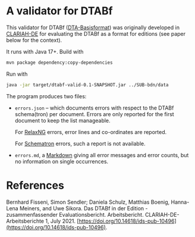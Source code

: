 # A validator for DTABf

This validator for DTABf ([DTA-Basisformat](https://www.deutschestextarchiv.de/doku/basisformat/)) was originally developed in [CLARIAH-DE](https://www.clariah.de/edieren-annotieren) for evaluating the DTABf as a format for editions (see paper below for the context).

It runs with Java 17+. Build with

```sh
mvn package dependency:copy-dependencies
```

Run with

```sh
java -jar target/dtabf-valid-0.1-SNAPSHOT.jar ../SUB-bdn/data
```

The program produces two files:

- `errors.json` – which documents errors with respect to the DTABf schema(tron) per document. Errors are only reported for the first document to keep the list manageable.

  For [RelaxNG](https://relaxng.org/) errors, error lines and co-ordinates are reported.

  For [Schematron](https://www.schematron.com/) errors, such a report is not available.

- `errors.md`, a [Markdown](https://de.wikipedia.org/wiki/Markdown) giving all error messages and error counts, but no information on single occurrences.



# References

Bernhard Fisseni, Simon Sendler; Daniela Schulz, Matthias Boenig, Hanna-Lena Meiners, and Uwe Sikora. Das DTABf in der Edition - zusammenfassender Evaluationsbericht. Arbeitsbericht. CLARIAH-DE-Arbeitsberichte 1, July 2021. [https://doi.org/10.14618/ids-pub-10496](https://doi.org/10.14618/ids-pub-10496).

